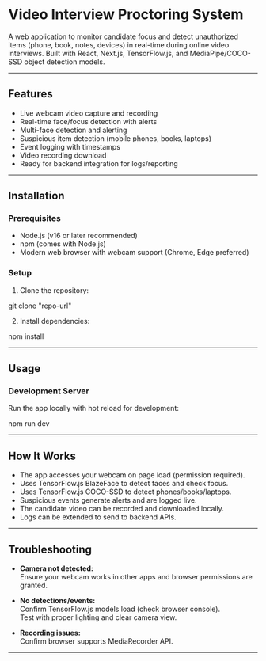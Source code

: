 # Video Interview Proctoring System

A web application to monitor candidate focus and detect unauthorized items (phone, book, notes, devices) in real-time during online video interviews. Built with React, Next.js, TensorFlow.js, and MediaPipe/COCO-SSD object detection models.

---

## Features

- Live webcam video capture and recording
- Real-time face/focus detection with alerts
- Multi-face detection and alerting
- Suspicious item detection (mobile phones, books, laptops)
- Event logging with timestamps
- Video recording download
- Ready for backend integration for logs/reporting

---

## Installation

### Prerequisites

- Node.js (v16 or later recommended)
- npm (comes with Node.js)
- Modern web browser with webcam support (Chrome, Edge preferred)

### Setup

1. Clone the repository:

git clone "repo-url"


2. Install dependencies:

npm install


---

## Usage

### Development Server

Run the app locally with hot reload for development:

npm run dev

---

## How It Works

- The app accesses your webcam on page load (permission required).
- Uses TensorFlow.js BlazeFace to detect faces and check focus.
- Uses TensorFlow.js COCO-SSD to detect phones/books/laptops.
- Suspicious events generate alerts and are logged live.
- The candidate video can be recorded and downloaded locally.
- Logs can be extended to send to backend APIs.

---

## Troubleshooting

- **Camera not detected:**  
  Ensure your webcam works in other apps and browser permissions are granted.

- **No detections/events:**  
  Confirm TensorFlow.js models load (check browser console).  
  Test with proper lighting and clear camera view.

- **Recording issues:**  
  Confirm browser supports MediaRecorder API.

---
